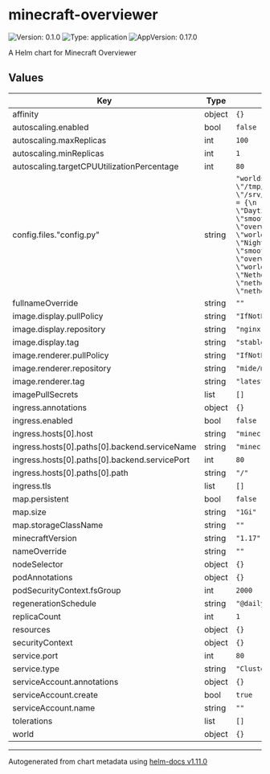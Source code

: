 # minecraft-overviewer

![Version: 0.1.0](https://img.shields.io/badge/Version-0.1.0-informational?style=flat-square) ![Type: application](https://img.shields.io/badge/Type-application-informational?style=flat-square) ![AppVersion: 0.17.0](https://img.shields.io/badge/AppVersion-0.17.0-informational?style=flat-square)

A Helm chart for Minecraft Overviewer

## Values

| Key | Type | Default | Description |
|-----|------|---------|-------------|
| affinity | object | `{}` |  |
| autoscaling.enabled | bool | `false` |  |
| autoscaling.maxReplicas | int | `100` |  |
| autoscaling.minReplicas | int | `1` |  |
| autoscaling.targetCPUUtilizationPercentage | int | `80` |  |
| config.files."config.py" | string | `"worlds[\"World\"] = \"/srv/world\"\noutputdir = \"/tmp/overviewer\"\ntexturepath = \"/srv/minecraft_server.1.17.1.jar\"\nrenders[\"day\"] = {\n        \"world\": \"World\",\n        \"title\": \"Daytime\",\n        \"rendermode\": \"smooth_lighting\",\n        \"dimension\": \"overworld\"\n}\nrenders[\"night\"] = {\n        \"world\": \"World\",\n        \"title\": \"Nighttime\",\n        \"rendermode\": \"smooth_night\",\n        \"dimension\": \"overworld\"\n}\nrenders[\"nether\"] = {\n        \"world\": \"World\",\n        \"title\": \"Nether\",\n        \"rendermode\": \"nether_smooth_lighting\",\n        \"dimension\": \"nether\"\n}\n"` |  |
| fullnameOverride | string | `""` |  |
| image.display.pullPolicy | string | `"IfNotPresent"` |  |
| image.display.repository | string | `"nginx"` |  |
| image.display.tag | string | `"stable"` |  |
| image.renderer.pullPolicy | string | `"IfNotPresent"` |  |
| image.renderer.repository | string | `"mide/minecraft-overviewer"` |  |
| image.renderer.tag | string | `"latest"` |  |
| imagePullSecrets | list | `[]` |  |
| ingress.annotations | object | `{}` |  |
| ingress.enabled | bool | `false` |  |
| ingress.hosts[0].host | string | `"minecraft-overviewer.local"` |  |
| ingress.hosts[0].paths[0].backend.serviceName | string | `"minecraft-overviewer.local"` |  |
| ingress.hosts[0].paths[0].backend.servicePort | int | `80` |  |
| ingress.hosts[0].paths[0].path | string | `"/"` |  |
| ingress.tls | list | `[]` |  |
| map.persistent | bool | `false` |  |
| map.size | string | `"1Gi"` |  |
| map.storageClassName | string | `""` |  |
| minecraftVersion | string | `"1.17"` |  |
| nameOverride | string | `""` |  |
| nodeSelector | object | `{}` |  |
| podAnnotations | object | `{}` |  |
| podSecurityContext.fsGroup | int | `2000` |  |
| regenerationSchedule | string | `"@daily"` |  |
| replicaCount | int | `1` |  |
| resources | object | `{}` |  |
| securityContext | object | `{}` |  |
| service.port | int | `80` |  |
| service.type | string | `"ClusterIP"` |  |
| serviceAccount.annotations | object | `{}` |  |
| serviceAccount.create | bool | `true` |  |
| serviceAccount.name | string | `""` |  |
| tolerations | list | `[]` |  |
| world | object | `{}` |  |

----------------------------------------------
Autogenerated from chart metadata using [helm-docs v1.11.0](https://github.com/norwoodj/helm-docs/releases/v1.11.0)
